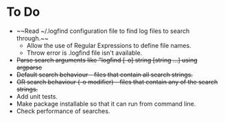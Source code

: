 # To Do

* ~~Read ~/.logfind configuration file to find log files to search through.~~
  * Allow the use of Regular Expressions to define file names.
  * Throw error is .logfind file isn't available.
* ~~Parse search arguments like "logfind [-o] string [string ...] using argparse~~
* ~~Default search behaviour - files that contain all search strings.~~
* ~~OR search behaviour (-o modifier) - files that contain any of the search strings.~~
* Add unit tests.
* Make package installable so that it can run from command line.
* Check performance of searches.
